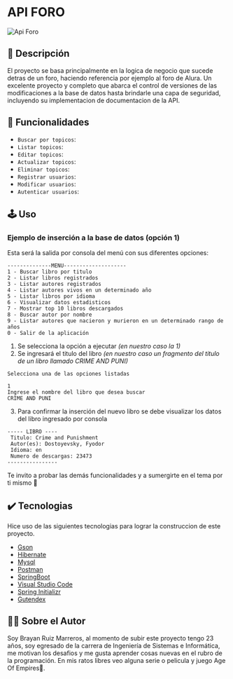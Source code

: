 # API FORO
![Api Foro](ruta/a/la/imagen)

## 📖 Descripción
El proyecto se basa principalmente en la logica de negocio que sucede detras de un foro, haciendo referencia por ejemplo al foro de Alura. Un excelente proyecto y completo que abarca el control de versiones de las modificaciones a la base de datos hasta brindarle una capa de seguridad, incluyendo su implementacion de documentacion de la API. 
## 🔨 Funcionalidades
- `Buscar por topicos`:
- `Listar topicos`: 
- `Editar topicos`: 
- `Actualizar topicos`:
- `Eliminar topicos`: 
- `Registrar usuarios`: 
- `Modificar usuarios`: 
- `Autenticar usuarios`: 
## 🕹️ Uso

### Ejemplo de inserción a la base de datos (opción 1)
Esta será la salida por consola del menú con sus diferentes opciones:
```
--------------MENU--------------------
1 - Buscar libro por titulo
2 - Listar libros registrados
3 - Listar autores registrados
4 - Listar autores vivos en un determinado año
5 - Listar libros por idioma
6 - Visualizar datos estadisticos
7 - Mostrar top 10 libros descargados
8 - Buscar autor por nombre
9 - Listar autores que nacieron y murieron en un determinado rango de años
0 - Salir de la aplicación
```
1. Se selecciona la opción a ejecutar *(en nuestro caso la 1)* 
2. Se ingresará el titulo del libro *(en nuestro caso un fragmento del titulo de un libro llamado CRIME AND PUNI)*
```
Selecciona una de las opciones listadas

1
Ingrese el nombre del libro que desea buscar
CRIME AND PUNI
```
3. Para confirmar la inserción del nuevo libro se debe visualizar los datos del libro ingresado por consola
```
----- LIBRO ---- 
 Titulo: Crime and Punishment
 Autor(es): Dostoyevsky, Fyodor
 Idioma: en
 Numero de descargas: 23473
----------------
```
Te invito a probar las demás funcionalidades y a sumergirte en el tema por ti mismo 🤟
## ✔️ Tecnologias
Hice uso de las siguientes tecnologias para lograr la construccion de este proyecto.
- [Gson](https://mvnrepository.com/artifact/com.google.code.gson/gson)
- [Hibernate](https://hibernate.org/) 
- [Mysql](https://www.mysql.com/)
- [Postman](https://www.postman.com/)
- [SpringBoot](https://spring.io/projects/spring-boot)
- [Visual Studio Code](https://code.visualstudio.com/)
- [Spring Initializr](https://start.spring.io/)
- [Gutendex](https://gutendex.com/)

## 👨‍💻 Sobre el Autor
Soy Brayan Ruiz Marreros, al momento de subir este proyecto tengo 23 años, soy egresado de la carrera de Ingeniería de Sistemas e Informática, me motivan los desafios y me gusta aprender cosas nuevas en el rubro de la programación. En mis ratos libres veo alguna serie o pelicula y juego Age Of Empires🏰. 



